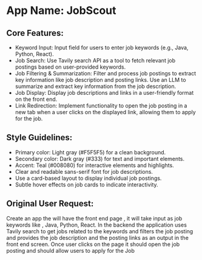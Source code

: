 # **App Name**: JobScout

## Core Features:

- Keyword Input: Input field for users to enter job keywords (e.g., Java, Python, React).
- Job Search: Use Tavily search API as a tool to fetch relevant job postings based on user-provided keywords.
- Job Filtering & Summarization: Filter and process job postings to extract key information like job description and posting links. Use an LLM to summarize and extract key information from the job description.
- Job Display: Display job descriptions and links in a user-friendly format on the front end.
- Link Redirection: Implement functionality to open the job posting in a new tab when a user clicks on the displayed link, allowing them to apply for the job.

## Style Guidelines:

- Primary color: Light gray (#F5F5F5) for a clean background.
- Secondary color: Dark gray (#333) for text and important elements.
- Accent: Teal (#008080) for interactive elements and highlights.
- Clear and readable sans-serif font for job descriptions.
- Use a card-based layout to display individual job postings.
- Subtle hover effects on job cards to indicate interactivity.

## Original User Request:
Create an app the will have the front end page , it will take input as job keywords like , Java, Python, React.  In the backend the application uses Tavily search to get jobs related to the keywords and filters the job posting and provides the job description and the posting links as an output in the front end screen. Once user clicks on the page it should open the job posting and should allow users to apply for the Job
  